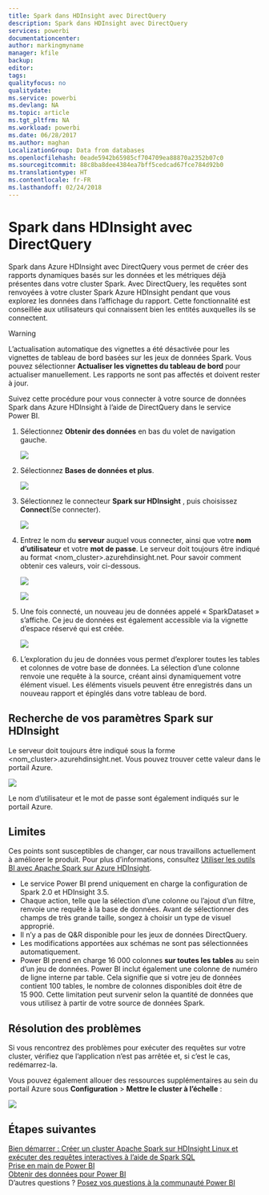 ```yaml
---
title: Spark dans HDInsight avec DirectQuery
description: Spark dans HDInsight avec DirectQuery
services: powerbi
documentationcenter: 
author: markingmyname
manager: kfile
backup: 
editor: 
tags: 
qualityfocus: no
qualitydate: 
ms.service: powerbi
ms.devlang: NA
ms.topic: article
ms.tgt_pltfrm: NA
ms.workload: powerbi
ms.date: 06/28/2017
ms.author: maghan
LocalizationGroup: Data from databases
ms.openlocfilehash: 0eade5942b65985cf704709ea88870a2352b07c0
ms.sourcegitcommit: 88c8ba8dee4384ea7bff5cedcad67fce784d92b0
ms.translationtype: HT
ms.contentlocale: fr-FR
ms.lasthandoff: 02/24/2018
---
```

# <a name="spark-on-hdinsight-with-directquery"></a>Spark dans HDInsight avec DirectQuery
Spark dans Azure HDInsight avec DirectQuery vous permet de créer des rapports dynamiques basés sur les données et les métriques déjà présentes dans votre cluster Spark. Avec DirectQuery, les requêtes sont renvoyées à votre cluster Spark Azure HDInsight pendant que vous explorez les données dans l’affichage du rapport. Cette fonctionnalité est conseillée aux utilisateurs qui connaissent bien les entités auxquelles ils se connectent.

> [!WARNING]
> L’actualisation automatique des vignettes a été désactivée pour les vignettes de tableau de bord basées sur les jeux de données Spark. Vous pouvez sélectionner **Actualiser les vignettes du tableau de bord** pour actualiser manuellement. Les rapports ne sont pas affectés et doivent rester à jour. 
> 
> 

Suivez cette procédure pour vous connecter à votre source de données Spark dans Azure HDInsight à l’aide de DirectQuery dans le service Power BI.

1. Sélectionnez **Obtenir des données** en bas du volet de navigation gauche.
   
     ![](media/spark-on-hdinsight-with-direct-connect/spark-getdata.png)
2. Sélectionnez **Bases de données et plus**.
   
     ![](media/spark-on-hdinsight-with-direct-connect/spark-getdata-databases.png)
3. Sélectionnez le connecteur **Spark sur HDInsight** , puis choisissez **Connect**(Se connecter).
   
     ![](media/spark-on-hdinsight-with-direct-connect/spark-getdata-databases-connect.png)
4. Entrez le nom du **serveur** auquel vous connecter, ainsi que votre **nom d’utilisateur** et votre **mot de passe**. Le serveur doit toujours être indiqué au format \<nom_cluster\>.azurehdinsight.net. Pour savoir comment obtenir ces valeurs, voir ci-dessous.
   
     ![](media/spark-on-hdinsight-with-direct-connect/spark-server-name.png)
   
     ![](media/spark-on-hdinsight-with-direct-connect/spark-username.png)
5. Une fois connecté, un nouveau jeu de données appelé « SparkDataset » s’affiche. Ce jeu de données est également accessible via la vignette d’espace réservé qui est créée.
   
     ![](media/spark-on-hdinsight-with-direct-connect/spark-dataset.png)
6. L’exploration du jeu de données vous permet d’explorer toutes les tables et colonnes de votre base de données. La sélection d’une colonne renvoie une requête à la source, créant ainsi dynamiquement votre élément visuel. Les éléments visuels peuvent être enregistrés dans un nouveau rapport et épinglés dans votre tableau de bord.

## <a name="finding-your-spark-on-hdinsight-parameters"></a>Recherche de vos paramètres Spark sur HDInsight
Le serveur doit toujours être indiqué sous la forme \<nom_cluster\>.azurehdinsight.net. Vous pouvez trouver cette valeur dans le portail Azure.

![](media/spark-on-hdinsight-with-direct-connect/spark-server-name-parameter.png)

Le nom d’utilisateur et le mot de passe sont également indiqués sur le portail Azure.

## <a name="limitations"></a>Limites
Ces points sont susceptibles de changer, car nous travaillons actuellement à améliorer le produit. Pour plus d’informations, consultez [Utiliser les outils BI avec Apache Spark sur Azure HDInsight](https://azure.microsoft.com/documentation/articles/hdinsight-apache-spark-use-bi-tools/).

* Le service Power BI prend uniquement en charge la configuration de Spark 2.0 et HDInsight 3.5.
* Chaque action, telle que la sélection d’une colonne ou l’ajout d’un filtre, renvoie une requête à la base de données. Avant de sélectionner des champs de très grande taille, songez à choisir un type de visuel approprié.
* Il n’y a pas de Q&R disponible pour les jeux de données DirectQuery.
* Les modifications apportées aux schémas ne sont pas sélectionnées automatiquement.
* Power BI prend en charge 16 000 colonnes **sur toutes les tables** au sein d’un jeu de données. Power BI inclut également une colonne de numéro de ligne interne par table. Cela signifie que si votre jeu de données contient 100 tables, le nombre de colonnes disponibles doit être de 15 900. Cette limitation peut survenir selon la quantité de données que vous utilisez à partir de votre source de données Spark.

## <a name="troubleshooting"></a>Résolution des problèmes
Si vous rencontrez des problèmes pour exécuter des requêtes sur votre cluster, vérifiez que l’application n’est pas arrêtée et, si c’est le cas, redémarrez-la.

Vous pouvez également allouer des ressources supplémentaires au sein du portail Azure sous **Configuration** > **Mettre le cluster à l’échelle** :

![](media/spark-on-hdinsight-with-direct-connect/spark-scale.png)

## <a name="next-steps"></a>Étapes suivantes
[Bien démarrer : Créer un cluster Apache Spark sur HDInsight Linux et exécuter des requêtes interactives à l’aide de Spark SQL](https://azure.microsoft.com/documentation/articles/hdinsight-apache-spark-jupyter-spark-sql)  
[Prise en main de Power BI](service-get-started.md)  
[Obtenir des données pour Power BI](service-get-data.md)  
D’autres questions ? [Posez vos questions à la communauté Power BI](http://community.powerbi.com/)


